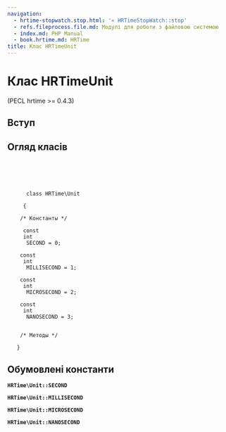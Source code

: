 ```yaml
---
navigation:
  - hrtime-stopwatch.stop.html: '« HRTimeStopWatch::stop'
  - refs.fileprocess.file.md: Модулі для роботи з файловою системою
  - index.md: PHP Manual
  - book.hrtime.md: HRTime
title: Клас HRTimeUnit
---
```

# Клас HRTimeUnit

(PECL hrtime >= 0.4.3)

## Вступ

## Огляд класів

```synopsis


    
    
     
      class HRTime\Unit
     
     {
    
    /* Константы */
    
     const
     int
      SECOND = 0;

    const
     int
      MILLISECOND = 1;

    const
     int
      MICROSECOND = 2;

    const
     int
      NANOSECOND = 3;


    /* Методы */
    
   }
```

## Обумовлені константи

**`HRTime\Unit::SECOND`**

**`HRTime\Unit::MILLISECOND`**

**`HRTime\Unit::MICROSECOND`**

**`HRTime\Unit::NANOSECOND`**
